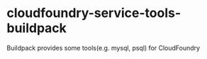 cloudfoundry-service-tools-buildpack
====================================

Buildpack provides some tools(e.g. mysql, psql) for CloudFoundry

